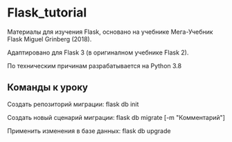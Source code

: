 # Flask_tutorial
Материалы для изучения Flask, основано на учебнике Мега-Учебник Flask Miguel Grinberg (2018).

Адаптировано для Flask 3 (в оригиналном учебнике Flask 2).

По техническим причинам разрабатывается на Python 3.8

## Команды к уроку

Создать репозиторий миграции: flask db init

Cоздать новый сценарий миграции: flask db migrate  [-m "Комментарий"]

Применить изменения в базе данных: flask db upgrade 
